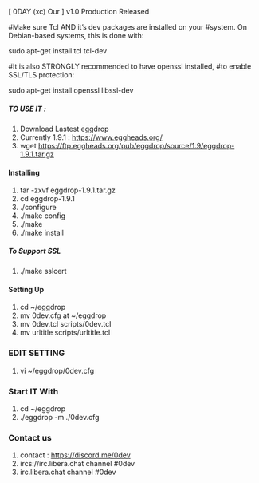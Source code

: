 [ 0DAY (xc) Our ] v1.0  Production Released 

#Make sure Tcl AND it’s dev packages are installed on your #system. On Debian-based systems, this is done with:

sudo apt-get install tcl tcl-dev

#It is also STRONGLY recommended to have openssl installed, #to enable SSL/TLS protection:

sudo apt-get install openssl libssl-dev

##### TO USE IT :
1. Download Lastest eggdrop
2. Currently 1.9.1 : https://www.eggheads.org/
3. wget https://ftp.eggheads.org/pub/eggdrop/source/1.9/eggdrop-1.9.1.tar.gz

#### Installing
1. tar -zxvf eggdrop-1.9.1.tar.gz
2. cd eggdrop-1.9.1
3. ./configure
4. ./make config
5. ./make 
6. ./make install

##### To Support SSL
1. ./make sslcert

#### Setting Up
1. cd ~/eggdrop
2. mv 0dev.cfg at ~/eggdrop
3. mv 0dev.tcl scripts/0dev.tcl
4. mv urltitle scripts/urltitle.tcl


### EDIT SETTING ###

1. vi ~/eggdrop/0dev.cfg

### Start IT With
1. cd ~/eggdrop
2. ./eggdrop -m ./0dev.cfg

### Contact us
1. contact : https://discord.me/0dev 
2. ircs://irc.libera.chat channel #0dev
3. irc.libera.chat channel #0dev

